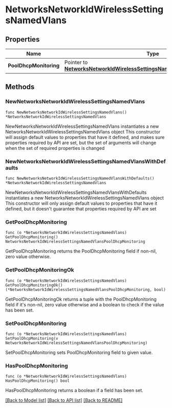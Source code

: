 # NetworksNetworkIdWirelessSettingsNamedVlans

## Properties

Name | Type | Description | Notes
------------ | ------------- | ------------- | -------------
**PoolDhcpMonitoring** | Pointer to [**NetworksNetworkIdWirelessSettingsNamedVlansPoolDhcpMonitoring**](NetworksNetworkIdWirelessSettingsNamedVlansPoolDhcpMonitoring.md) |  | [optional] 

## Methods

### NewNetworksNetworkIdWirelessSettingsNamedVlans

`func NewNetworksNetworkIdWirelessSettingsNamedVlans() *NetworksNetworkIdWirelessSettingsNamedVlans`

NewNetworksNetworkIdWirelessSettingsNamedVlans instantiates a new NetworksNetworkIdWirelessSettingsNamedVlans object
This constructor will assign default values to properties that have it defined,
and makes sure properties required by API are set, but the set of arguments
will change when the set of required properties is changed

### NewNetworksNetworkIdWirelessSettingsNamedVlansWithDefaults

`func NewNetworksNetworkIdWirelessSettingsNamedVlansWithDefaults() *NetworksNetworkIdWirelessSettingsNamedVlans`

NewNetworksNetworkIdWirelessSettingsNamedVlansWithDefaults instantiates a new NetworksNetworkIdWirelessSettingsNamedVlans object
This constructor will only assign default values to properties that have it defined,
but it doesn't guarantee that properties required by API are set

### GetPoolDhcpMonitoring

`func (o *NetworksNetworkIdWirelessSettingsNamedVlans) GetPoolDhcpMonitoring() NetworksNetworkIdWirelessSettingsNamedVlansPoolDhcpMonitoring`

GetPoolDhcpMonitoring returns the PoolDhcpMonitoring field if non-nil, zero value otherwise.

### GetPoolDhcpMonitoringOk

`func (o *NetworksNetworkIdWirelessSettingsNamedVlans) GetPoolDhcpMonitoringOk() (*NetworksNetworkIdWirelessSettingsNamedVlansPoolDhcpMonitoring, bool)`

GetPoolDhcpMonitoringOk returns a tuple with the PoolDhcpMonitoring field if it's non-nil, zero value otherwise
and a boolean to check if the value has been set.

### SetPoolDhcpMonitoring

`func (o *NetworksNetworkIdWirelessSettingsNamedVlans) SetPoolDhcpMonitoring(v NetworksNetworkIdWirelessSettingsNamedVlansPoolDhcpMonitoring)`

SetPoolDhcpMonitoring sets PoolDhcpMonitoring field to given value.

### HasPoolDhcpMonitoring

`func (o *NetworksNetworkIdWirelessSettingsNamedVlans) HasPoolDhcpMonitoring() bool`

HasPoolDhcpMonitoring returns a boolean if a field has been set.


[[Back to Model list]](../README.md#documentation-for-models) [[Back to API list]](../README.md#documentation-for-api-endpoints) [[Back to README]](../README.md)


